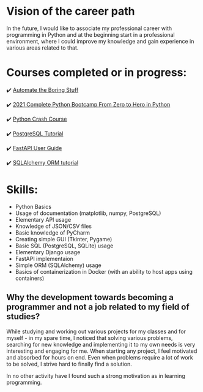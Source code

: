 # Vision of the career path
In the future, I would like to associate my professional career with programming in Python and at the beginning start in a professional environment, where I could improve my knowledge and gain experience in various areas related to that.

# Courses completed or in progress:
✔️ [Automate the Boring Stuff](https://automatetheboringstuff.com/)

✔️ [2021 Complete Python Bootcamp From Zero to Hero in Python](https://www.udemy.com/course/complete-python-bootcamp/)

✔️ [Python Crash Course](https://nostarch.com/pythoncrashcourse2e)

✔️ [PostgreSQL Tutorial](https://www.postgresqltutorial.com/)

✔️ [FastAPI User Guide](https://fastapi.tiangolo.com/tutorial/)

✔️ [SQLAlchemy ORM tutorial](https://docs.sqlalchemy.org/en/14/orm/tutorial.html)

<!-- ✔️ 🟡 -->

# Skills:
- Python Basics
- Usage of documentation (matplotlib, numpy, PostgreSQL)
- Elementary API usage
- Knowledge of JSON/CSV files
- Basic knowledge of PyCharm
- Creating simple GUI (Tkinter, Pygame)
- Basic SQL (PostgreSQL, SQLite) usage
- Elementary Django usage
- FastAPI implementaion
- Simple ORM (SQLAlchemy) usage
- Basics of containerization in Docker (with an ability to host apps using containers)

## Why the development towards becoming a programmer and not a job related to my field of studies?
While studying and working out various projects for my classes and for myself - in my spare time, I noticed that solving various problems, searching for new knowledge and implementing it to my own needs is very interesting and engaging for me. When starting any project, I feel motivated and absorbed for hours on end. Even when problems require a lot of work to be solved, I strive hard to finally find a solution.

In no other activity have I found such a strong motivation as in learning programming. 
